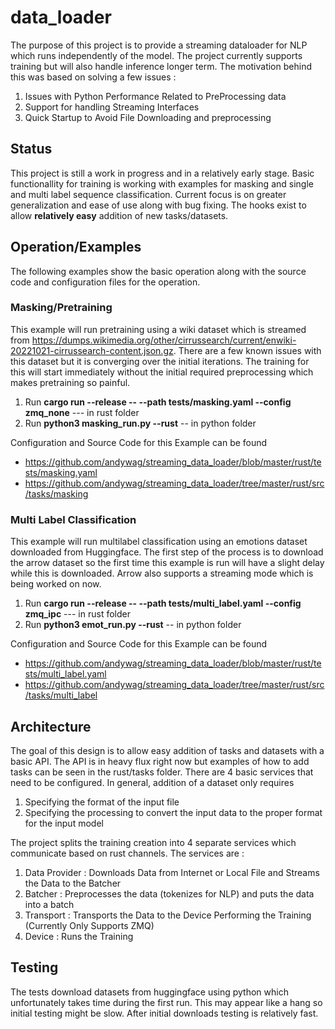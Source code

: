 # data_loader

The purpose of this project is to provide a streaming dataloader for NLP which runs independently of the model. The project currently supports training but will also handle inference longer term. The motivation behind this was based on solving a few issues : 

1. Issues with Python Performance Related to PreProcessing data
2. Support for handling Streaming Interfaces
3. Quick Startup to Avoid File Downloading and preprocessing

## Status

This project is still a work in progress and in a relatively early stage. Basic functionallity for training is working with examples for masking and single and multi label sequence classification. Current focus is on greater generalization and ease of use along with bug fixing. The hooks exist to allow **relatively easy** addition of new tasks/datasets. 

## Operation/Examples

The following examples show the basic operation along with the source code and configuration files for the operation. 

### Masking/Pretraining

This example will run pretraining using a wiki dataset which is streamed from https://dumps.wikimedia.org/other/cirrussearch/current/enwiki-20221021-cirrussearch-content.json.gz. There are a few known issues with this dataset but it is converging over the initial iterations. The training for this will start immediately without the initial required preprocessing which makes pretraining so painful. 

1. Run **cargo run --release -- --path tests/masking.yaml --config zmq_none** --- in rust folder 
2. Run **python3 masking_run.py --rust** -- in python folder

Configuration and Source Code for this Example can be found
* https://github.com/andywag/streaming_data_loader/blob/master/rust/tests/masking.yaml
* https://github.com/andywag/streaming_data_loader/tree/master/rust/src/tasks/masking

### Multi Label Classification

This example will run multilabel classification using an emotions dataset downloaded from Huggingface. The first step of the process is to download the arrow dataset so the first time this example is run will have a slight delay while this is downloaded. Arrow also supports a streaming mode which is being worked on now. 

1. Run **cargo run --release -- --path tests/multi_label.yaml --config zmq_ipc** --- in rust folder 
2. Run **python3 emot_run.py --rust** -- in python folder

Configuration and Source Code for this Example can be found
* https://github.com/andywag/streaming_data_loader/blob/master/rust/tests/multi_label.yaml
* https://github.com/andywag/streaming_data_loader/tree/master/rust/src/tasks/multi_label


## Architecture

The goal of this design is to allow easy addition of tasks and datasets with a basic API. The API is in heavy flux right now but examples of how to add tasks can be seen in the rust/tasks folder. There are 4 basic services that need to be configured. In general, addition of a dataset only requires 

1. Specifying the format of the input file
2. Specifying the processing to convert the input data to the proper format for the input model

The project splits the training creation into 4 separate services which communicate based on rust channels. The services are : 

1. Data Provider : Downloads Data from Internet or Local File and Streams the Data to the Batcher
2. Batcher : Preprocesses the data (tokenizes for NLP) and puts the data into a batch
3. Transport : Transports the Data to the Device Performing the Training (Currently Only Supports ZMQ)
4. Device : Runs the Training


## Testing

The tests download datasets from huggingface using python which unfortunately takes time during the first run. This may appear like a hang so initial testing might be slow. After initial downloads testing is relatively fast. 





